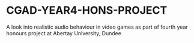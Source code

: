 CGAD-YEAR4-HONS-PROJECT
=======================

A look into realistic audio behaviour in video games as part of fourth year honours project at Abertay University, Dundee
